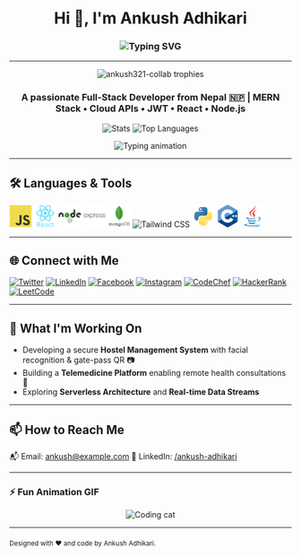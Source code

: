 <h1 align="center">Hi 👋, I'm Ankush Adhikari</h1>
<h3 align="center">
  <img src="https://readme-typing-svg.demolab.com?font=Fira+Code&weight=500&size=22&pause=1000&center=true&vCenter=true&width=435&lines=Full-Stack+Web+Developer+from+Nepal;MERN+Stack+Enthusiast;Lifelong+Learner+%F0%9F%93%9A;Building+smart+solutions+with+code" alt="Typing SVG" />
</h3>

---

<p align="center">
  <img src="https://github-profile-trophy.vercel.app/?username=ankush321-collab&theme=onedark&row=1&column=7" alt="ankush321-collab trophies" />
</p>

<h3 align="center">A passionate Full‑Stack Developer from Nepal 🇳🇵 | MERN Stack • Cloud APIs • JWT • React • Node.js</h3>

<p align="center">
  <img src="https://github-readme-stats.vercel.app/api?username=ankush321-collab&show_icons=true&theme=radical" alt="Stats" />
  <img src="https://github-readme-stats.vercel.app/api/top-langs/?username=ankush321-collab&layout=compact&theme=radical" alt="Top Languages" />
</p>

<!-- Animated Tech Stack -->
<p align="center">
  <img src="https://readme-typing-svg.herokuapp.com?size=24&color=00FF00&lines=🚀+React+|+Node.js+|+Express+|+MongoDB;🎯+Redux+|+Tailwind+|+JWT+|+Firebase" alt="Typing animation" />
</p>

---

## 🛠️ Languages & Tools  
<p align="left">
  <img src="https://raw.githubusercontent.com/devicons/devicon/master/icons/javascript/javascript-original.svg"     alt="JavaScript" width="40" height="40" />
  <img src="https://raw.githubusercontent.com/devicons/devicon/master/icons/react/react-original-wordmark.svg"        alt="React" width="40" height="40" />
  <img src="https://raw.githubusercontent.com/devicons/devicon/master/icons/nodejs/nodejs-original-wordmark.svg"      alt="Node.js" width="40" height="40" />
  <img src="https://raw.githubusercontent.com/devicons/devicon/master/icons/express/express-original-wordmark.svg"      alt="Express" width="40" height="40" />
  <img src="https://raw.githubusercontent.com/devicons/devicon/master/icons/mongodb/mongodb-original-wordmark.svg"      alt="MongoDB" width="40" height="40" />
  <img src="https://www.vectorlogo.zone/logos/tailwindcss/tailwindcss-icon.svg"                                        alt="Tailwind CSS" width="40" height="40" />
  <img src="https://raw.githubusercontent.com/devicons/devicon/master/icons/python/python-original.svg"                  alt="Python" width="40" height="40" />
  <img src="https://raw.githubusercontent.com/devicons/devicon/master/icons/cplusplus/cplusplus-original.svg"            alt="C++" width="40" height="40" />
  <img src="https://raw.githubusercontent.com/devicons/devicon/master/icons/java/java-original.svg"                      alt="Java" width="40" height="40" />
</p>

---

## 🌐 Connect with Me  
<p align="left">
  <a href="https://twitter.com/ankush" target="_blank"><img src="https://img.shields.io/twitter/follow/ankush?logo=twitter&style=for-the-badge" alt="Twitter"></a>
  <a href="https://linkedin.com/in/ankush-adhikari" target="_blank"><img src="https://img.shields.io/badge/LinkedIn-Ankush-blue?style=for-the-badge&logo=linkedin" alt="LinkedIn"></a>
  <a href="https://fb.com/ankush.adhikari" target="_blank"><img src="https://img.shields.io/badge/Facebook-Ankush-blue?style=for-the-badge&logo=facebook" alt="Facebook"></a>
  <a href="https://instagram.com/adhikariankush" target="_blank"><img src="https://img.shields.io/badge/Instagram-@adhikariankush-E4405F?style=for-the-badge&logo=instagram" alt="Instagram"></a>
  <a href="https://www.codechef.com/users/ankushadhikari" target="_blank"><img src="https://img.shields.io/badge/CodeChef-ankushadhikari-ff9800?style=for-the-badge&logo=codechef" alt="CodeChef"></a>
  <a href="https://www.hackerrank.com/ankushadhikari" target="_blank"><img src="https://img.shields.io/badge/HackerRank-ankushadhikari-2EC866?style=for-the-badge&logo=hackerrank" alt="HackerRank"></a>
  <a href="https://leetcode.com/ankushadhikari321" target="_blank"><img src="https://img.shields.io/badge/LeetCode-ankushadhikari31-FE7A16?style=for-the-badge&logo=leetcode" alt="LeetCode"></a>
</p>

---

## 🔭 What I'm Working On  
- Developing a secure **Hostel Management System** with facial recognition & gate-pass QR 📷  
- Building a **Telemedicine Platform** enabling remote health consultations 💊  
- Exploring **Serverless Architecture** and **Real-time Data Streams**

---

## 📫 How to Reach Me  
<p align="left">
  📬 Email: <a href="mailto:ankush@example.com">ankush@example.com</a>  
  💼 LinkedIn: <a href="https://linkedin.com/in/ankush-adhikari">/ankush-adhikari</a>  
</p>

---

### ⚡ Fun Animation GIF  
<p align="center">
  <img src="https://media.giphy.com/media/hvRJCLFzcasrR4ia7z/giphy.gif" alt="Coding cat" width="300" />
</p>

---

<sub>Designed with ❤️ and code by Ankush Adhikari.</sub>
